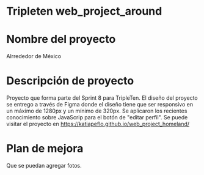 # Tripleten web_project_around

# Nombre del proyecto

Alrrededor de México

# Descripción de proyecto

Proyecto que forma parte del Sprint 8 para TripleTen. El diseño del proyecto se entrego a través de Figma donde el diseño tiene que ser responsivo en un máximo de 1280px y un mínimo de 320px. Se aplicaron los recientes conocimiento sobre JavaScrip para el botón de "editar perfil".
Se puede visitar el proyecto en https://katiapeflo.github.io/web_project_homeland/

# Plan de mejora

Que se puedan agregar fotos.
